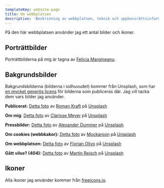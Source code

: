 ```yaml
---
templateKey: website-page
title: Om webbplatsen
description: 'Beskrivning av webbplatsen, teknik och upphovsrättsinformation.'
---
```

På den här webbplatsen använder jag ett antal bilder och ikoner. 

## Porträttbilder

Porträttbilderna på mig är tagna av [Felicia Margineanu](http://feliciamargineanu.com/).

## Bakgrundsbilder

Bakgrundsbilderna (bilderna i sidhuvudet) kommer från Unsplash, som har [en mycket generös licens](https://unsplash.com/license) för bilderna som publiceras där. Jag vill tacka dem vars bilder jag använder.

**Publicerat:** [Detta foto](https://unsplash.com/photos/_Zua2hyvTBk) av [Roman Kraft](https://unsplash.com/@romankraft?utm_source=unsplash&utm_medium=referral&utm_content=creditCopyText) på [Unsplash](https://unsplash.com/)

**Om mig**: [Detta foto](https://unsplash.com/photos/jKU2NneZAbI) av [Clarisse Meyer](https://unsplash.com/@clarissemeyer?utm_source=unsplash&utm_medium=referral&utm_content=creditCopyText) på [Unsplash](https://unsplash.com)

**Pressbilder:** [Detta foto](https://unsplash.com/photos/aS4Duj2j7r4) av [Alexander Dummer](https://unsplash.com/@4dgraphic?utm_source=unsplash&utm_medium=referral&utm_content=creditCopyText) på [Unsplash](https://unsplash.com/)

**Om cookies (webbkakor):** [Detta foto](https://unsplash.com/photos/bzLhhI3MpYY) av [Mockaroon](https://unsplash.com/@mockaroon?utm_source=unsplash&utm_medium=referral&utm_content=creditCopyText) på [Unsplash](https://unsplash.com/)

**Om webbplatsen:** [Detta foto](https://unsplash.com/photos/4hbJ-eymZ1o) av [Florian Olivo](https://unsplash.com/@rxspawn?utm_source=unsplash&utm_medium=referral&utm_content=creditCopyText) på [Unsplash](https://unsplash.com/)

**Gått vilse? (404):** [Detta foto](https://unsplash.com/photos/pEb-Xf_qM0s) av [Martin Reisch](https://unsplash.com/@safesolvent?utm_source=unsplash&utm_medium=referral&utm_content=creditCopyText) på [Unsplash](https://unsplash.com/)

## Ikoner

Alla ikoner jag använder kommer från [freeicons.io](https://freeicons.io/).
